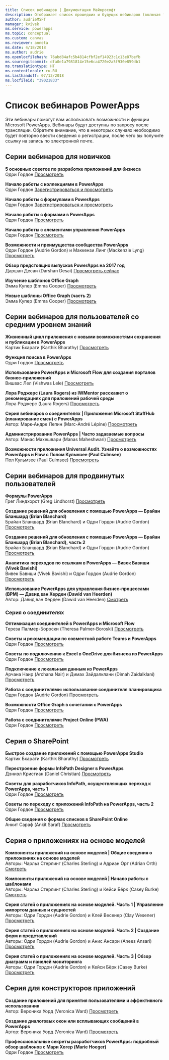 ```yaml
---
title: Список вебинаров | Документация Майкрософт
description: Отображает список прошедших и будущих вебинаров (включая темы, дату и время).
author: audrieMSFT
manager: kvivek
ms.service: powerapps
ms.topic: conceptual
ms.custom: canvas
ms.reviewer: anneta
ms.date: 4/18/2018
ms.author: audrie
ms.openlocfilehash: 76abd84afc5b4814cfbf2ef14923c1c13e87befb
ms.sourcegitcommit: dfa0e1a7981814e15e6ca4720e2a5f930e859db1
ms.translationtype: HT
ms.contentlocale: ru-RU
ms.lasthandoff: 07/13/2018
ms.locfileid: "39021833"
---
```

# <a name="powerapps-webinar-listing"></a>Список вебинаров PowerApps #
Эти вебинары помогут вам использовать возможности и функции Microsoft PowerApps. Вебинары будут доступны по запросу после трансляции. Обратите внимание, что в некоторых случаях необходимо будет повторно ввести сведения о регистрации, после чего вы получите ссылку на запись по электронной почте. 

## <a name="beginner-webinar-series"></a>Серии вебинаров для новичков ##
**5 основных советов по разработке приложений для бизнеса**
<br>Одри Гордон [Просмотреть](https://powerusers.microsoft.com/t5/Live-Events-and-Webinars/Top-5-tips-for-designing-and-building-PowerApps-that-mean/m-p/116843)

**Начало работы с коллекциями в PowerApps**
<br>Одри Гордон [Зарегистрироваться и просмотреть](https://info.microsoft.com/US-EAD-WBNR-FY17-02Feb-28-GettingStartedwithPowerAppsGalleries300759_01Registration-ForminBody.html)

**Начало работы с формулами в PowerApps**
<br>Одри Гордон [Зарегистрироваться и просмотреть](https://info.microsoft.com/US-EAD-WBNR-FY17-03Mar-14-GettingStartedwithPowerAppsFormulas300770_01Registration-ForminBody.html)

**Начало работы с формами в PowerApps**
<br>Одри Гордон [Просмотреть](https://powerusers.microsoft.com/t5/Live-Events-and-Webinars/Getting-Started-with-PowerApp-Forms/m-p/116842)

**Начало работы с элементами управления PowerApps**
<br>Одри Гордон [Просмотреть](https://powerusers.microsoft.com/t5/Live-Events-and-Webinars/Introduction-to-PowerApps-Controls/m-p/116844)

**Возможности и преимущества сообщества PowerApps**
<br> Одри Гордон (Audrie Gordon) и Маккензи Линг (Mackenzie Lyng) [Просмотреть](https://powerusers.microsoft.com/t5/Live-Events-and-Webinars/PowerApps-Community-Opportunities-and-Rewards/m-p/116856)

**Обзор предстоящих выпусков PowerApps на 2017 год**
<br>Даршан Десаи (Darshan Desai) [Просмотреть сейчас](https://powerusers.microsoft.com/t5/Live-Events-and-Webinars/Overview-of-PowerApps-Feature-Releases-for-2017/m-p/116858)

**Изучение шаблонов Office Graph**
<br>Эмма Купер (Emma Cooper) [Просмотреть](https://powerusers.microsoft.com/t5/Live-Events-and-Webinars/Getting-Started-New-Office-Graph-Templates-Part-1-by-Emma-Cooper/m-p/81860)

**Новые шаблоны Office Graph (часть 2)**
<br>Эмма Купер (Emma Cooper) [Просмотреть](https://powerusers.microsoft.com/t5/Live-Events-and-Webinars/Getting-Started-New-Office-Graph-Templates-Part-2-by-Emma-Cooper/m-p/116840)

## <a name="intermediate-webinar-series"></a>Серии вебинаров для пользователей со средним уровнем знаний ##
**Жизненный цикл приложения с новыми возможностями сохранения и публикации в PowerApps**
<br>Картик Бхарати (Karthik Bharathy) [Просмотреть](https://powerusers.microsoft.com/t5/Live-Events-and-Webinars/Application-LIfecycle-with-the-new-Save-and-publish-options-in/m-p/116860)

**Функция поиска в PowerApps**
<br>Одри Гордон [Просмотреть](https://powerusers.microsoft.com/t5/Live-Events-and-Webinars/PowerApps-Focus-on-Using-the-Lookup-Function/m-p/116866)

**Использование PowerApps и Microsoft Flow для создания порталов бизнес-приложений**
<br>Вишвас Лел (Vishwas Lele) [Просмотреть](https://powerusers.microsoft.com/t5/Live-Events-and-Webinars/Using-PowerApps-and-Flow-to-create-Line-of-Business-portals-by/m-p/116869)

**Лора Роджерс (Laura Rogers) из IWMentor расскажет о рекомендациях для приложений рабочей среды**
<br>Лора Роджерс (Laura Rogers) [Просмотреть](https://powerusers.microsoft.com/t5/Live-Events-and-Webinars/Laura-Rogers-from-IWMentor-Shares-Best-Practices-for-Production/m-p/116871)

**Серия вебинаров о соединителях | Приложения Microsoft StaffHub (планирование смен) с PowerApps**
<br>Автор: Марк-Андре Лепин (Marc-André Lépine) [Просмотреть](https://powerusers.microsoft.com/t5/Live-Events-and-Webinars/Connector-Series-Shift-Scheduling-Apps-with-PowerApps-StaffHub/m-p/122036)

**Администрирование PowerApps | Часто задаваемые вопросы**
<br>Автор: Манас Махешвари (Manas Maheshwari) [Просмотреть](https://powerusers.microsoft.com/t5/Live-Events-and-Webinars/PowerApps-Administration-FAQ/m-p/127369#M44)

**Возможности приложения Universal Audit. Узнайте о возможностях PowerApps и Flow с Полом Кульмзее (Paul Culmsee)**
<br>Пол Кульмзее (Paul Culmsee) [Просмотреть](https://powerusers.microsoft.com/t5/Live-Events-and-Webinars/Inside-the-Universal-Audit-App-See-what-PowerApps-and-Flow-are/m-p/127370#M45)

## <a name="advanced-webinar-series"></a>Серии вебинаров для продвинутых пользователей ##
**Формулы PowerApps**
<br>Грег Линдхорст (Greg Lindhorst) [Просмотреть](https://powerusers.microsoft.com/t5/Live-Events-and-Webinars/Deep-dive-on-formulas-by-Greg-Lindhorst/m-p/116899)

**Создание решений для обновления с помощью PowerApps — Брайан Бланшард (Brian Blanchard)**
<br>Брайан Бланшард (Brian Blanchard) и Одри Гордон (Audrie Gordon) [Просмотреть](https://powerusers.microsoft.com/t5/Live-Events-and-Webinars/Building-Server-Patching-Solutions-with-PowerApps-by-Brian/m-p/116901)

**Создание решений для обновления с помощью PowerApps — Брайан Бланшард (Brian Blanchard), часть 2**
<br>Брайан Бланшард (Brian Blanchard) и Одри Гордон (Audrie Gordon) [Просмотреть](https://powerusers.microsoft.com/t5/Live-Events-and-Webinars/Building-Server-Patching-Solutions-with-PowerApps-by-Brian/m-p/116902)

**Аналитика переходов по ссылкам в PowerApps — Вивек Бавиши (Vivek Bavishi)**
<br>Вивек Бавиши (Vivek Bavishi) и Одри Гордон (Audrie Gordon) [Просмотреть](https://powerusers.microsoft.com/t5/Live-Events-and-Webinars/Click-Through-PowerApps-Analytics-by-Vivek-Bavishi/m-p/116906)

 **Использование PowerApps для управления бизнес-процессами (BPM) — Давид ван Херден (Dawid van Heerden)**
<br>Автор: Давид ван Херден (Dawid van Heerden) [Смотреть](https://powerusers.microsoft.com/t5/Live-Events-and-Webinars/Using-PowerApps-and-Flow-for-Business-Process-Management/m-p/116907)

### <a name="connector-series"></a>Серия о соединителях ###
**Оптимизация соединителей в PowerApps и Microsoft Flow**
<br>Тереза Палмер-Бороски (Theresa Palmer-Boroski) [Просмотреть](https://powerusers.microsoft.com/t5/Live-Events-and-Webinars/Optimizing-Connectors-in-PowerApps-and-Microsoft-Flow-by-Theresa/m-p/116874)

**Советы и рекомендации по совместной работе Teams и PowerApps**
<br>Одри Гордон [Просмотреть](https://powerusers.microsoft.com/t5/Live-Events-and-Webinars/Teams-PowerApps-Tips-and-Tricks/m-p/116846)

**Советы по подключению к Excel в OneDrive для бизнеса из PowerApps**
<br>Одри Гордон [Просмотреть](https://powerusers.microsoft.com/t5/Live-Events-and-Webinars/Pro-tips-for-connecting-to-Excel-from-PowerApps-by-Audrie-Gordon/m-p/116881)

**Подключение к локальным данным из PowerApps**
<br>Арчана Наир (Archana Nair) и Димах Зайдалклани (Dimah Zaidalklani) [Просмотреть](https://powerusers.microsoft.com/t5/Live-Events-and-Webinars/Connecting-to-On-Premises-Data-from-PowerApps/m-p/116885)

**Работа с соединителями: использование соединителя планировщика**
<br> Одри Гордон (Audrie Gordon) [Просмотреть](https://powerusers.microsoft.com/t5/Live-Events-and-Webinars/Using-the-Planner-Connector/m-p/116886)

**Возможности Office Graph в сочетании с PowerApps**
<br>Одри Гордон [Просмотреть](https://powerusers.microsoft.com/t5/Live-Events-and-Webinars/The-Power-of-Office-Graph-with-PowerApps/m-p/116888)

**Работа с соединителями: Project Online (PWA)**
<br>Одри Гордон [Просмотреть](https://powerusers.microsoft.com/t5/Live-Events-and-Webinars/Connecting-to-Project-Online-PWA/m-p/116889)

## <a name="sharepoint-series"></a>Серия о SharePoint ##
**Быстрое создание приложений с помощью PowerApps Studio**
<br>Картик Бхарати (Karthik Bharathy) [Просмотреть](https://powerusers.microsoft.com/t5/Live-Events-and-Webinars/Rapidly-build-applications-with-PowerApps-Studio/m-p/116849)

**Перестроение формы InfoPath Designer в PowerApps**
<br>Дэниэл Кристиан (Daniel Christian) [Просмотреть](https://powerusers.microsoft.com/t5/Live-Events-and-Webinars/Rebuilding-an-InfoPath-Designer-Form/m-p/116909)

**Советы для разработчиков InfoPath, осуществляющих переход к PowerApps, часть 1**
<br>Одри Гордон [Просмотреть](https://powerusers.microsoft.com/t5/Live-Events-and-Webinars/Tips-for-InfoPath-Designers-Transitioning-to-PowerApps-Part-1/m-p/116910)

**Советы по переходу с приложений InfoPath на PowerApps, часть 2**
<br>Одри Гордон [Просмотреть](https://powerusers.microsoft.com/t5/Live-Events-and-Webinars/Tips-for-InfoPath-Designers-Transitioning-to-PowerApps-Part-2/m-p/116912)

**Общие сведения о формах списков в SharePoint Online**
<br>Анкит Сараф (Ankit Saraf) [Просмотреть](https://powerusers.microsoft.com/t5/Live-Events-and-Webinars/Introducing-List-Forms-in-SharePoint-Online/m-p/116916)

## <a name="model-driven-series"></a>Серия о приложениях на основе моделей ##
**Компоненты приложений на основе моделей | Общие сведения о приложениях на основе моделей**
<br>Авторы: Чарльз Стерлинг (Charles Sterling) и Адриан Орт (Adrian Orth) [Смотреть](https://powerusers.microsoft.com/t5/Live-Events-and-Webinars/Model-Driven-App-Series-Introduction-to-Model-Driven-Apps/m-p/116820)

**Компоненты приложений на основе моделей | Начало работы с шаблонами**
<br>Авторы: Чарльз Стерлинг (Charles Sterling) и Кейси Бёрк (Casey Burke) [Смотреть](https://powerusers.microsoft.com/t5/Live-Events-and-Webinars/Understanding-Model-Driven-App-Templates/m-p/116833)

**Серия статей о приложениях на основе моделей. Часть 1 | Управление импортом данных и сущностей**
<br>Авторы: Одри Гордон (Audrie Gordon) и Клей Весенер (Clay Wesener) [Просмотреть](https://powerusers.microsoft.com/t5/Live-Events-and-Webinars/Model-Driven-App-Components-Part-1-Managing-Entities-and-Data/m-p/116837)

**Серия статей о приложениях на основе моделей. Часть 2 | Создание форм и представлений**
<br>Авторы: Одри Гордон (Audrie Gordon) и Анис Ансари (Anees Ansari) [Просмотреть](https://powerusers.microsoft.com/t5/Live-Events-and-Webinars/Model-Driven-App-Components-Part-2-Creating-Forms-and-Views-with/m-p/116838)

**Серия статей о приложениях на основе моделей. Часть 3 | Обзор диаграмм и панелей мониторинга**
<br>Авторы: Одри Гордон (Audrie Gordon) и Кейси Бёрк (Casey Burke) [Просмотреть](https://powerusers.microsoft.com/t5/Live-Events-and-Webinars/Model-Driven-App-Components-Part-3-Exploring-Charts-and/m-p/119732)

## <a name="app-designer-series"></a>Серия для конструкторов приложений ##
**Создание приложений для принятия пользователями и эффективного использования**
<br>Автор: Вероника Уорд (Veronica Ward) [Просмотреть](https://powerusers.microsoft.com/t5/Live-Events-and-Webinars/Building-Apps-for-Adoption-and-Usability-with-Veronica-Ward/m-p/117625#M38)

**Создание диалоговых окон или всплывающих сообщений в PowerApps**
<br>Автор: Вероника Уорд (Veronica Ward) [Просмотреть](https://powerusers.microsoft.com/t5/Live-Events-and-Webinars/Building-Dialogs-in-PowerApps-by-Veronica-Ward/m-p/117627#M39)

**Профессиональные секреты разработчиков PowerApps: подробный обзор шаблонов с Мари Хогер (Marie Hoeger)**
<br>Одри Гордон [Просмотреть](https://powerusers.microsoft.com/t5/Live-Events-and-Webinars/Developer-Intro-and-Discussing-Templates/m-p/116848)

